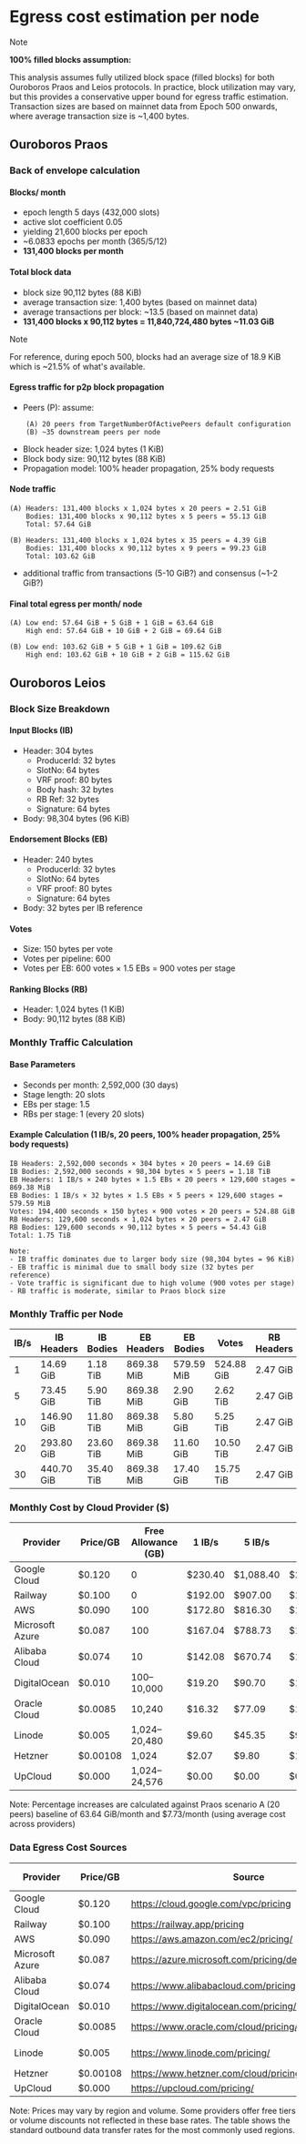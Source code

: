 # Egress cost estimation per node

> [!Note]
> **100% filled blocks assumption:**
>
> This analysis assumes fully utilized block space (filled blocks) for both Ouroboros Praos and Leios protocols. In practice, block utilization may vary, but this provides a conservative upper bound for egress traffic estimation. Transaction sizes are based on mainnet data from Epoch 500 onwards, where average transaction size is ~1,400 bytes.

## Ouroboros Praos

### Back of envelope calculation

#### Blocks/ month
- epoch length 5 days (432,000 slots)
- active slot coefficient 0.05
- yielding 21,600 blocks per epoch
- ~6.0833 epochs per month (365/5/12)
- **131,400 blocks per month**

#### Total block data
- block size 90,112 bytes (88 KiB)
- average transaction size: 1,400 bytes (based on mainnet data)
- average transactions per block: ~13.5 (based on mainnet data)
- **131,400 blocks x 90,112 bytes = 11,840,724,480 bytes ~11.03 GiB**

> [!Note]
>
> For reference, during epoch 500, blocks had an average size of 18.9 KiB
> which is ~21.5% of what's available.

#### Egress traffic for p2p block propagation
- Peers (P): assume:
```
    (A) 20 peers from TargetNumberOfActivePeers default configuration
    (B) ~35 downstream peers per node
```
- Block header size: 1,024 bytes (1 KiB)
- Block body size: 90,112 bytes (88 KiB)
- Propagation model: 100% header propagation, 25% body requests

#### Node traffic
```
(A) Headers: 131,400 blocks x 1,024 bytes x 20 peers = 2.51 GiB
    Bodies: 131,400 blocks x 90,112 bytes x 5 peers = 55.13 GiB
    Total: 57.64 GiB

(B) Headers: 131,400 blocks x 1,024 bytes x 35 peers = 4.39 GiB
    Bodies: 131,400 blocks x 90,112 bytes x 9 peers = 99.23 GiB
    Total: 103.62 GiB
```

- additional traffic from transactions (5-10 GiB?) and consensus (~1-2 GiB?)

#### Final total egress per month/ node
```
(A) Low end: 57.64 GiB + 5 GiB + 1 GiB = 63.64 GiB
    High end: 57.64 GiB + 10 GiB + 2 GiB = 69.64 GiB

(B) Low end: 103.62 GiB + 5 GiB + 1 GiB = 109.62 GiB
    High end: 103.62 GiB + 10 GiB + 2 GiB = 115.62 GiB
```

## Ouroboros Leios

### Block Size Breakdown

#### Input Blocks (IB)
- Header: 304 bytes
  - ProducerId: 32 bytes
  - SlotNo: 64 bytes
  - VRF proof: 80 bytes
  - Body hash: 32 bytes
  - RB Ref: 32 bytes
  - Signature: 64 bytes
- Body: 98,304 bytes (96 KiB)

#### Endorsement Blocks (EB)
- Header: 240 bytes
  - ProducerId: 32 bytes
  - SlotNo: 64 bytes
  - VRF proof: 80 bytes
  - Signature: 64 bytes
- Body: 32 bytes per IB reference

#### Votes
- Size: 150 bytes per vote
- Votes per pipeline: 600
- Votes per EB: 600 votes × 1.5 EBs = 900 votes per stage

#### Ranking Blocks (RB)
- Header: 1,024 bytes (1 KiB)
- Body: 90,112 bytes (88 KiB)

### Monthly Traffic Calculation

#### Base Parameters
- Seconds per month: 2,592,000 (30 days)
- Stage length: 20 slots
- EBs per stage: 1.5
- RBs per stage: 1 (every 20 slots)

#### Example Calculation (1 IB/s, 20 peers, 100% header propagation, 25% body requests)
```
IB Headers: 2,592,000 seconds × 304 bytes × 20 peers = 14.69 GiB
IB Bodies: 2,592,000 seconds × 98,304 bytes × 5 peers = 1.18 TiB
EB Headers: 1 IB/s × 240 bytes × 1.5 EBs × 20 peers × 129,600 stages = 869.38 MiB
EB Bodies: 1 IB/s × 32 bytes × 1.5 EBs × 5 peers × 129,600 stages = 579.59 MiB
Votes: 194,400 seconds × 150 bytes × 900 votes × 20 peers = 524.88 GiB
RB Headers: 129,600 seconds × 1,024 bytes × 20 peers = 2.47 GiB
RB Bodies: 129,600 seconds × 90,112 bytes × 5 peers = 54.43 GiB
Total: 1.75 TiB

Note: 
- IB traffic dominates due to larger body size (98,304 bytes = 96 KiB)
- EB traffic is minimal due to small body size (32 bytes per reference)
- Vote traffic is significant due to high volume (900 votes per stage)
- RB traffic is moderate, similar to Praos block size
```

### Monthly Traffic per Node

| IB/s | IB Headers | IB Bodies | EB Headers | EB Bodies | Votes | RB Headers | RB Bodies | Total | vs Praos (A) |
|------|------------|-----------|------------|-----------|-------|------------|-----------|-------|--------------|
| 1    | 14.69 GiB  | 1.18 TiB  | 869.38 MiB | 579.59 MiB | 524.88 GiB | 2.47 GiB   | 54.43 GiB  | 1.75 TiB | +2,670% |
| 5    | 73.45 GiB  | 5.90 TiB  | 869.38 MiB | 2.90 GiB   | 2.62 TiB   | 2.47 GiB   | 54.43 GiB  | 8.52 TiB | +13,260% |
| 10   | 146.90 GiB | 11.80 TiB | 869.38 MiB | 5.80 GiB   | 5.25 TiB   | 2.47 GiB   | 54.43 GiB  | 17.03 TiB | +26,590% |
| 20   | 293.80 GiB | 23.60 TiB | 869.38 MiB | 11.60 GiB  | 10.50 TiB  | 2.47 GiB   | 54.43 GiB  | 34.06 TiB | +53,130% |
| 30   | 440.70 GiB | 35.40 TiB | 869.38 MiB | 17.40 GiB  | 15.75 TiB  | 2.47 GiB   | 54.43 GiB  | 51.09 TiB | +79,670% |

### Monthly Cost by Cloud Provider ($)

| Provider         | Price/GB | Free Allowance (GB) | 1 IB/s | 5 IB/s | 10 IB/s | 20 IB/s | 30 IB/s | vs Praos (A) |
|------------------|----------|---------------------|---------|---------|----------|----------|----------|--------------|
| Google Cloud     | $0.120   | 0                   | $230.40 | $1,088.40| $2,167.20| $4,325.40| $6,483.60| +8,340% |
| Railway          | $0.100   | 0                   | $192.00 | $907.00 | $1,806.00| $3,604.00| $5,403.00| +7,000% |
| AWS              | $0.090   | 100                 | $172.80 | $816.30 | $1,625.40| $3,243.60| $4,862.70| +6,300% |
| Microsoft Azure  | $0.087   | 100                 | $167.04 | $788.73 | $1,570.89| $3,135.09| $4,699.29| +6,084% |
| Alibaba Cloud    | $0.074   | 10                  | $142.08 | $670.74 | $1,335.78| $2,665.38| $3,995.08| +5,170% |
| DigitalOcean     | $0.010   | 100–10,000          | $19.20  | $90.70  | $180.60  | $360.40  | $540.30  | +699% |
| Oracle Cloud     | $0.0085  | 10,240              | $16.32  | $77.09  | $153.51  | $306.34  | $459.26  | +594% |
| Linode           | $0.005   | 1,024–20,480        | $9.60   | $45.35  | $90.30   | $180.20  | $270.15  | +350% |
| Hetzner          | $0.00108 | 1,024               | $2.07   | $9.80   | $19.50   | $38.92   | $58.35   | +75% |
| UpCloud          | $0.000   | 1,024–24,576        | $0.00   | $0.00   | $0.00    | $0.00    | $0.00    | 0% |

Note: Percentage increases are calculated against Praos scenario A (20 peers) baseline of 63.64 GiB/month and $7.73/month (using average cost across providers)

### Data Egress Cost Sources

| Provider | Price/GB | Source | Last Updated |
|----------|----------|---------|--------------|
| Google Cloud | $0.120 | https://cloud.google.com/vpc/pricing | Feb 2025 |
| Railway | $0.100 | https://railway.app/pricing | - |
| AWS | $0.090 | https://aws.amazon.com/ec2/pricing/ | 2023 |
| Microsoft Azure | $0.087 | https://azure.microsoft.com/pricing/details/bandwidth/ | Dec 2024 |
| Alibaba Cloud | $0.074 | https://www.alibabacloud.com/pricing | 2024 |
| DigitalOcean | $0.010 | https://www.digitalocean.com/pricing/ | - |
| Oracle Cloud | $0.0085 | https://www.oracle.com/cloud/pricing/ | Dec 2024 |
| Linode | $0.005 | https://www.linode.com/pricing/ | Apr 2023 |
| Hetzner | $0.00108 | https://www.hetzner.com/cloud/pricing | 2024 |
| UpCloud | $0.000 | https://upcloud.com/pricing/ | - |

Note: Prices may vary by region and volume. Some providers offer free tiers or volume discounts not reflected in these base rates. The table shows the standard outbound data transfer rates for the most commonly used regions.
